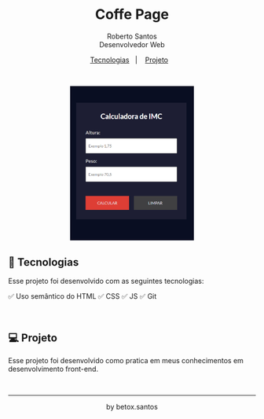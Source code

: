 <h1 align="center"> Coffe Page </h1>

<p align="center">
Roberto Santos <br/>
Desenvolvedor Web</h3>
</p>

<p align="center">
  <a href="#-tecnologias">Tecnologias</a>&nbsp;&nbsp;&nbsp;|&nbsp;&nbsp;&nbsp;
  <a href="#-projeto">Projeto</a>&nbsp;&nbsp;&nbsp;
</p>

<br>

<p align="center">
  <img alt="Coffe-Page" src=".github/PreviewCalcIMC.png" width="50%">
</p>

## 🚀 Tecnologias

Esse projeto foi desenvolvido com as seguintes tecnologias:

✅ Uso semântico do HTML
✅ CSS
✅ JS
✅ Git

<br>

## 💻 Projeto

Esse projeto foi desenvolvido como pratica em meus conhecimentos em desenvolvimento front-end.

<br>

---

<p align="center">by betox.santos</p>
